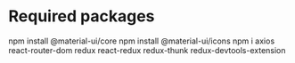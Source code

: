 # Required packages


npm install @material-ui/core 
npm install @material-ui/icons
npm i axios react-router-dom redux react-redux redux-thunk redux-devtools-extension